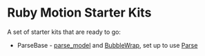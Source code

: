 # Ruby Motion Starter Kits

A set of starter kits that are ready to go:

* ParseBase - [parse_model](https://github.com/adelevie/ParseModel) and [BubbleWrap](https://github.com/mattetti/BubbleWrap), set up to use [Parse](http://www.parse.com)